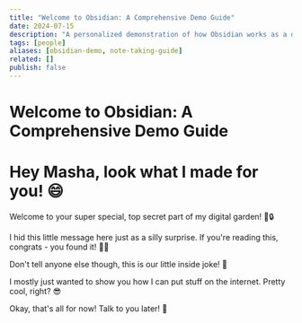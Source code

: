 ```yaml
---
title: "Welcome to Obsidian: A Comprehensive Demo Guide"
date: 2024-07-15
description: "A personalized demonstration of how Obsidian works as a digital garden. This fun, hidden message shows the basics of digital content sharing."
tags: [people]
aliases: [obsidian-demo, note-taking-guide]
related: []
publish: false
---
```


# Welcome to Obsidian: A Comprehensive Demo Guide

# Hey Masha, look what I made for you! 😄

Welcome to your super special, top secret part of my digital garden! 🌿🔒

I hid this little message here just as a silly surprise. If you're reading this, congrats - you found it! 🕵️‍♀️

Don't tell anyone else though, this is our little inside joke! 🤫 

I mostly just wanted to show you how I can put stuff on the internet. Pretty cool, right? 😎

Okay, that's all for now! Talk to you later! 👋 